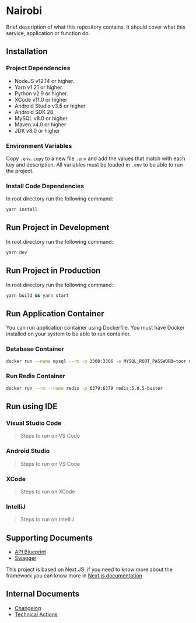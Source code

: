 # Nairobi

Brief description of what this repository contains. It should cover what this service, application or function do.

## Installation

### Project Dependencies

* NodeJS v12.14 or higher.
* Yarn v1.21 or higher.
* Python v2.9 or higher.
* XCode v11.0 or higher
* Android Studio v3.5 or higher
* Android SDK 28
* MySQL v8.0 or higher
* Maven v4.0 or higher
* JDK v8.0 or higher

### Environment Variables

Copy `.env.copy` to a new file `.env` and add the values that match with each key and description. All variables must be loaded in `.env` to be able to run the project.

### Install Code Dependencies

In root directory run the following command:

```bash 
yarn install
```

## Run Project in Development

In root directory run the following command:

```bash 
yarn dev
```

## Run Project in Production

In root directory run the following command:

```bash 
yarn build && yarn start
```

## Run Application Container

You can run application container using Dockerfile. You must have Docker installed on your system to be able to run container.

### Database Container

```bash
docker run --name mysql --rm -p 3308:3306 -e MYSQL_ROOT_PASSWORD=toor mysql:8
```

### Run Redis Container

```bash
docker run --rm --name redis -p 6379:6379 redis:5.0.5-buster
```

## Run using IDE

### Visual Studio Code

> Steps to run on VS Code

### Android Studio

> Steps to run on VS Code

### XCode

> Steps to run on XCode

### IntelliJ

> Steps to run on IntelliJ

## Supporting Documents

* [API Blueprint](https://aucstudentcloud.docs.apiary.io/)
* [Swagger](https://aucstudentcloud.docs.apiary.io/)

This project is based on Next.JS. if you need to know more about the framework you can know more in [Next.js documentation](https://nextjs.org/docs) 

## Internal Documents

* [Changelog](./CHANGELOG)
* [Technical Actions](./ACTIONS)